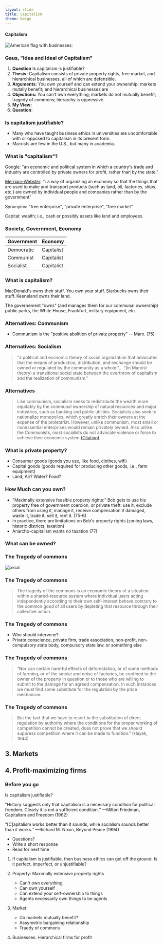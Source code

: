 ```yaml
---
layout: slide
title: Capitalism
theme: beige
---
```


<section>
<section data-background="https://https://marxistleninist.files.wordpress.com/2009/01/revolution2.gif">

<section data-markdown>

# Capitalism



</section> 
</section><section data-markdown>


![American flag with businesses:](http://www.activistpost.com/wp-content/uploads/2011/10/american-flag-companies1.jpg)

</section><section data-markdown>

### Gaus, "Idea and Ideal of Capitalism"

1. **Question** Is capitalism is justifiable?
2. **Thesis:** Capitalism consists of private property rights, free market, and hierarchical businesses, all of which are defensible. 
3. **Arguments:** You own yourself and can extend your ownership; markets mutally benefit; and hierarchical businesses are 
4. **Objections:** You can't own everything; markets do not mutually benefit; tragedy of commons; hierarchy is oppressive. 
5. **My View:**
6. **Question:**

</section>
<section data-markdown>        

### Is capitalism justifiable?

- Many who have taught business ethics in universities are uncomfortable with or opposed to capitalism in its present form. 
- Marxists are few in the U.S., but many in academia.

</section>
<section data-markdown>        

###  What is "capitalism"? 

Google: "an economic and political system in which a country's trade and industry are controlled by private owners for profit, rather than by the state."

[Merriam-Webster](http://www.merriam-webster.com/dictionary/capitalism): ": a way of organizing an economy so that the things that are used to make and transport products (such as land, oil, factories, ships, etc.) are owned by individual people and companies rather than by the government"

Synonyms: "free enterprise", "private enterprise", "free market"

Capital: wealth; i.e., cash or possibly assets like land and employees.

</section>
<section data-markdown>        

### Society, Government, Economy

| Government |    Economy     |
|------------|----------------|
| Democratic  | Capitalist    |
| Communist   | Capitalist    |
| Socialist   | Capitalist    |

### What is capitalism?

MacDonald's owns their stuff. You own your stuff. Starbucks owns their stuff. Keeneland owns their land. 

The governement "owns" (and manages them for our communal ownership) public parks, the White House, Frankfurt, military equipment, etc. 

</section>
<section data-markdown>        

### Alternatives: Communism

- Communism is the "positive abolition of private property" -- Marx. (75)


</section>
<section data-markdown>        

### Alternatives: Socialism

> "a political and economic theory of social organization that advocates that the means of production, distribution, and exchange should be owned or regulated by the community as a whole."... "(in Marxist theory) a transitional social state between the overthrow of capitalism and the realization of communism."

</section>
<section data-markdown>        


### Alternatives

>Like communism, socialism seeks to redistribute the wealth more equitably by the communal ownership of natural resources and major industries, such as banking and public utilities. Socialists also seek to nationalize monopolies, which greatly enrich their owners at the expense of the proletariat. However, unlike communism, most small or nonessential enterprises would remain privately owned. Also unlike the Communists, most socialists do not advocate violence or force to achieve their economic system.[(Citation)](http://thismatter.com/economics/economic-systems.htm)



</section>
<section data-markdown>        
 
### What is private property? 

* Consumer goods (goods you use, like food, clothes, wifi)
* Capital goods (goods required for producing other goods, i.e., farm equipment)
* Land, Air? Water? Food?


</section>
<section data-markdown>        

### How Much can you own? 

* "Maximally extensive feasible property rights:" Bob gets to use his property free of government coercion, or private theft: use it, exclude others from using it, manage it, receive compensation if damaged, waste it, trade it, sell it, rent it.  (75-6)
* In practice, there are limitations on Bob's property rights (zoning laws, historic districts, taxation)
* Anarcho-capitalism wants *no* taxation (77)

</section>
<section data-markdown>        

### What can be owned?






</section>
<section data-markdown>        


### The Tragedy of commons

![xkcd](https://imgs.xkcd.com/comics/hotels.png)

</section>
<section data-markdown>        


### The Tragedy of commons

>The tragedy of the commons is an economic theory of a situation within a shared-resource system where individual users acting independently according to their own self-interest behave contrary to the common good of all users by depleting that resource through their collective action.

</section>
<section data-markdown>        

### The Tragedy of commons

- Who should intervene? 
- Private conscience, private firm, trade association, non-profit, non-compulsory state body, compulsory state law, or something else

</section>
<section data-markdown>        

### The Tragedy of commons

>“Nor can certain harmful effects of deforestation, or of some methods of farming, or of the smoke and noise of factories, be confined to the owner of the property in question or to those who are willing to submit to the damage for an agreed compensation.  In such instances we must find some substitute for the regulation by the price mechanism.  

</section>
<section data-markdown>        

### The Tragedy of commons

>But the fact that we have to resort to the substitution of direct regulation by authority where the conditions for the proper working of competition cannot be created, does not prove that we should suppress competition where it can be made to function.”  (Hayek, 1944)

</section>
<section data-markdown>        

## 3. Markets

</section>
<section data-markdown>        


## 4. Profit-maximizing firms


</section>
<section data-markdown>        
   

### Before you go

Is capitalism justifiable? 

“History suggests only that capitalism is a necessary condition for political freedom. Clearly it is not a sufficient condition.“ 
—Milton Friedman, Capitalism and Freedom (1962)

“[C]apitalism works better than it sounds, while socialism sounds better than it works.“ 
—Richard M. Nixon, Beyond Peace (1994)


</section>
<section data-markdown>     

* Questions?
* Write a short response
* Read for next time

</section>
<section data-markdown>     

1. If capitalism is justifiable, then business ethics can get off the ground. Is it perfect, imperfect, or unjustifiable?

1. Property: Maximally extensive property rights
      - Can't own everything
      - Can own yourself
      - Can extend your self-ownership to things
      - Agents necessarily own things to be agents
2. Market: 
      - Do markets mutually benefit?
      - Assymetric bargaining relationship
      - Traedy of commons
3. Businesses: Hierarchical firms for profit

</section>
<section data-markdown>        
</section>



